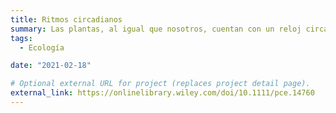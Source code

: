 ```yaml
---
title: Ritmos circadianos
summary: Las plantas, al igual que nosotros, cuentan con un reloj circadiano. Estudiamos cómo este mecanismo les permite anticiparse y adaptarse a los ciclos diurnos y estacionales. Hemos descrito, por ejemplo, como el reloj circadiano sincroniza el metabolismo de bosques enteros.
tags:
  - Ecología 

date: "2021-02-18"

# Optional external URL for project (replaces project detail page).
external_link: https://onlinelibrary.wiley.com/doi/10.1111/pce.14760
---
```

